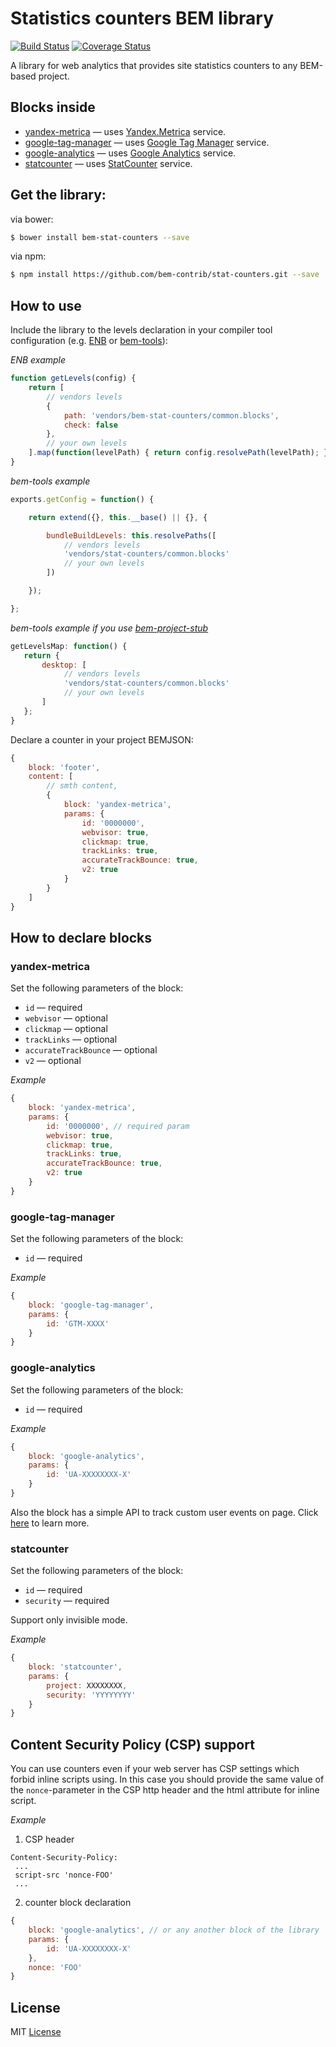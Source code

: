 # Statistics counters BEM library
[![Build Status](https://travis-ci.org/bem-contrib/stat-counters.svg)](https://travis-ci.org/bem-contrib/stat-counters)
[![Coverage Status](https://coveralls.io/repos/bem-contrib/stat-counters/badge.svg)](https://coveralls.io/r/bem-contrib/stat-counters)

A library for web analytics that provides site statistics counters to any BEM-based project.

## Blocks inside
  - [yandex-metrica](#yandex-metrica) — uses [Yandex.Metrica](https://metrica.yandex.com) service.
  - [google-tag-manager](#google-tag-manager) — uses [Google Tag Manager](https://www.google.com/tagmanager/) service.
  - [google-analytics](#google-analytics) — uses [Google Analytics](https://www.google.com/analytics) service.
  - [statcounter](#statcounter) — uses [StatCounter](http://statcounter.com/) service.

## Get the library:

via bower:

```sh
$ bower install bem-stat-counters --save
```

via npm:

```sh
$ npm install https://github.com/bem-contrib/stat-counters.git --save
```

## How to use

Include the library to the levels declaration in your compiler tool configuration (e.g. [ENB](https://github.com/enb-make/enb) or [bem-tools](https://ru.bem.info/tools/bem/bem-tools/)):

*ENB example*
```js
function getLevels(config) {
    return [
        // vendors levels
        {
            path: 'vendors/bem-stat-counters/common.blocks',
            check: false
        },
        // your own levels
    ].map(function(levelPath) { return config.resolvePath(levelPath); });
}
```

*bem-tools example*
```js
exports.getConfig = function() {

    return extend({}, this.__base() || {}, {

        bundleBuildLevels: this.resolvePaths([
            // vendors levels
            'vendors/stat-counters/common.blocks'
            // your own levels
        ])

    });

};
```

*bem-tools example if you use [bem-project-stub](https://github.com/bem/project-stub)*
```js
getLevelsMap: function() {
   return {
       desktop: [
            // vendors levels
            'vendors/stat-counters/common.blocks'
            // your own levels
       ]
   };
}
```

Declare a counter in your project BEMJSON:

```js
{
    block: 'footer',
    content: [
        // smth content,
        {
            block: 'yandex-metrica',
            params: {
                id: '0000000',
                webvisor: true,
                clickmap: true,
                trackLinks: true,
                accurateTrackBounce: true,
                v2: true
            }
        }
    ]
}
```

## How to declare blocks
### yandex-metrica

Set the following parameters of the block:

* `id` — required
* `webvisor` — optional
* `clickmap` — optional
* `trackLinks` — optional
* `accurateTrackBounce` — optional
* `v2` — optional

*Example*
```js
{
    block: 'yandex-metrica',
    params: {
        id: '0000000', // required param
        webvisor: true,
        clickmap: true,
        trackLinks: true,
        accurateTrackBounce: true,
        v2: true
    }
}
```

### google-tag-manager

Set the following parameters of the block:

* `id` — required

*Example*
```js
{
    block: 'google-tag-manager',
    params: {
        id: 'GTM-XXXX'
    }
}
```

### google-analytics

Set the following parameters of the block:

* `id` — required

*Example*
```js
{
    block: 'google-analytics',
    params: {
        id: 'UA-XXXXXXXX-X'
    }
}
```

Also the block has a simple API to track custom user events on page. Click [here](https://github.com/bem-contrib/stat-counters/blob/master/common.blocks/google-analytics/google-analytics.en.md) to learn more.

### statcounter

Set the following parameters of the block:

* `id` — required
* `security` — required

Support only invisible mode.

*Example*
```js
{
    block: 'statcounter',
    params: {
        project: XXXXXXXX,
        security: 'YYYYYYYY'
    }
}
```

## Content Security Policy (CSP) support

You can use counters even if your web server has CSP settings which forbid inline scripts using. In this case you should provide the same value of the `nonce`-parameter in the CSP http header and the html attribute for inline script.

*Example*

1) CSP header
```
Content-Security-Policy:
 ...
 script-src 'nonce-FOO'
 ...
```

2) counter block declaration
```js
{
    block: 'google-analytics', // or any another block of the library
    params: {
        id: 'UA-XXXXXXXX-X'
    },
    nonce: 'FOO'
}
```

## License

MIT [License](https://github.com/bem-contrib/stat-counters/blob/master/LICENSE)
